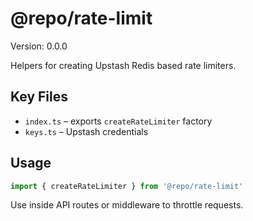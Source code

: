 # @repo/rate-limit

Version: 0.0.0

Helpers for creating Upstash Redis based rate limiters.

## Key Files
- `index.ts` – exports `createRateLimiter` factory
- `keys.ts` – Upstash credentials

## Usage
```ts
import { createRateLimiter } from '@repo/rate-limit'
```
Use inside API routes or middleware to throttle requests.
